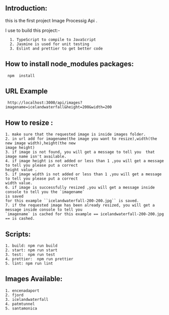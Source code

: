    ## Introduction:

   this is the first project Image Processig Api .
   
   
   I  use to build this project:-    
   
      1. TypeScript to compile to JavaScript
      2. Jasmine is used for unit testing
      3. Eslint and prettier to get better code


   ## How to install node_modules packages:

     npm  install 




   ## URL Example
    
     http://localhost:3000/api/images?imagename=icelandwaterfall&height=200&width=200
     
   ## How to resize :
    
    1. make sure that the requested image is inside images folder.
    2. in url add for imagename(the image you want to resize),width(the new image width),height(the new 
    image height) 
    3. if image is not found, you will get a message to tell you  that image name isn't available.
    4. if image height is not added or less than 1 ,you will get a message to tell you please put a correct 
    height value .
    5. if image width is not added or less than 1 ,you will get a message to tell you please put a correct 
    width value.
    6. if image is successfully resized ,you will get a message inside console to tell you the `imagename`
    is saved 
    for this example ``icelandwaterfall-200-200.jpg`` is saved.
    7. if the requested image has been already resized, you will get a message inside console to tell you 
    `imagename` is cached for this example == icelandwaterfall-200-200.jpg == is cashed.

   
   

   ## Scripts:
   
    1. build: npm run build
    2. start: npm run start
    3. test:  npm run test
    4. prettier:  npm run prettier
    5. lint: npm run lint
	
	 
	 
   ## Images Available:
	 
	1. encenadaport
	2. fjord
	3. icelandwaterfall
	4. patmtunnel
	5. santamonica
	 
